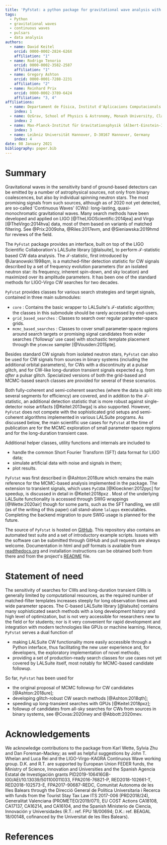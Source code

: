 ```yaml
---
title: 'PyFstat: a python package for gravitational wave analysis with the F-statistic'
tags:
  - Python
  - gravitational waves
  - continuous waves
  - pulsars
  - data analysis
authors:
  - name: David Keitel
    orcid: 0000-0002-2824-626X
    affiliation: "1"
  - name: Rodrigo Tenorio
    orcid: 0000-0002-3582-2587
    affiliation: "1"
  - name: Gregory Ashton
    orcid: 0000-0001-7288-2231
    affiliation: "2"
  - name: Reinhard Prix
    orcid: 0000-0002-3789-6424
    affiliation: "3, 4"
affiliations:
  - name: Departament de Física, Institut d'Aplicacions Computacionals i de Codi Comunitari (IAC3), Universitat de les Illes Balears, and Institut d'Estudis Espacials de Catalunya (IEEC), Crta. Valldemossa km 7.5, E-07122 Palma, Spain
    index: 1
  - name: OzGrav, School of Physics & Astronomy, Monash University, Clayton 3800, Victoria, Australia
    index: 2
  - name: Max-Planck-Institut für Gravitationsphysik (Albert-Einstein-Institut), D-30167 Hannover, Germany
    index: 3
  - name: Leibniz Universität Hannover, D-30167 Hannover, Germany
    index: 4
date: 08 January 2021
bibliography: paper.bib
---
```


# Summary

Gravitational waves in the sensitivity band of ground-based detectors
can be emitted by a number of astrophysical sources,
not only from binary coalescences, but also by individual spinning neutron stars.
The most promising signals from such sources,
although as of 2020 not yet detected,
are so-called 'Continuous Waves' (CWs):
long-lasting, quasi-monochromatic gravitational waves.
Many search methods have been developed and applied on
LIGO [@TheLIGOScientific:2014jea]
and Virgo [@TheVirgo:2014hva] data,
most of them based on variants of matched filtering.
See @Prix:2009oha, @Riles:2017evm, and @Sieniawska:2019hmd for reviews of the field.

The `PyFstat` package provides an interface,
built on top of the LIGO Scientific Collaboration's LALSuite library [@lalsuite],
to perform $\mathcal{F}$-statistic based CW data analysis.
The $\mathcal{F}$-statistic, first introduced by @Jaranowski:1998qm,
is a matched-filter detection statistic for CW signals
described by a set of frequency evolution parameters
(for an isolated neutron star:
its frequency, inherent spin-down, and sky location)
and maximized over its amplitude parameters.
It has been one of the standard methods for LIGO-Virgo CW searches for two decades.

`PyFstat` provides classes for various search strategies and target signals,
contained in three main submodules:

- `core` : Contains the basic wrapper to LALSuite's $\mathcal{F}$-statistic algorithm;
the classes in this submodule should be rarely accessed by end-users.
- `grid_based_searches` : Classes to search over regular parameter-space grids.
- `mcmc_based_searches` : Classes to cover small parameter-space regions around
search targets or promising signal candidates from wider searches ('followup' use case)
with stochastic template placement through the `ptemcee` sampler [@Vousden:2015pte].

Besides standard CW signals from isolated neutron stars, `PyFstat` can also be used
for CW signals from sources in binary systems (including the additional orbital parameters),
for CWs with a discontinuity at a pulsar glitch,
and for CW-like long-duration transient signals expected e.g. from _after_ a pulsar glitch.
Specialized versions of both the grid-based and MCMC-based search classes
are provided for several of these scenarios.


Both fully-coherent and semi-coherent searches
(where the data is split into several segments for efficiency)
are covered,
and in addition to the $\mathcal{F}$-statistic,
an additional detection statistic that is more robust against single-detector noise artifacts
[@Keitel:2013wga]
is also supported.
However, `PyFstat` does not compete with the sophisticated
grid setups and semi-coherent algorithms implemented in various LALSuite programs.
As discussed below, the main scientific use cases for `PyFstat` at the time of publication
are for the MCMC exploration of small parameter-space regions
and for the long-duration transient case.

Additional helper classes, utility functions and internals are included to

- handle the common Short Fourier Transform (SFT) data format for LIGO data;
- simulate artificial data with noise and signals in them;
- plot results.

`PyFstat` was first described in @Ashton:2018ure which remains the main reference
for the MCMC-based analysis implemented in the package.
The extension to transient signals, which uses `PyCUDA` [@Kloeckner:2012pyc] for speedup,
is discussed in detail in @Keitel:2018pxz .
Most of the underlying LALSuite functionality is accessed through SWIG wrappings [@Wette:2020air]
though for some parts, such as the SFT handling,
we still (as of the writing of this paper) call stand-alone `lalapps` executables.
Completing the backend migration to pure SWIG usage is planned for the future.

The source of `PyFstat` is hosted on [GitHub](https://github.com/PyFstat/PyFstat/).
This repository also contains an automated test suite
and a set of introductory example scripts.
Issues with the software can be submitted through GitHub
and pull requests are always welcome.
Documentation in html and pdf formats is available from [readthedocs.org](https://readthedocs.org/projects/pyfstat/)
and installation instructions can be obtained both from there
and from the project's [README](https://github.com/PyFstat/PyFstat/blob/master/README.md) file.


# Statement of need

The sensitivity of searches for CWs and long-duration transient GWs
is generally limited by computational resources,
as the required number of matched-filter templates increases steeply
for long observation times and wide parameter spaces.
The C-based LALSuite library [@lalsuite] contains many sophisticated search methods
with a long development history and high level of optimization,
but is not very accessible for researchers new to the field or for students;
nor is it very convenient for rapid development and integration with modern technologies
like GPUs or machine learning.
Hence, `PyFstat` serves a dual function of

- making LALSuite CW functionality more easily accessible through a Python interface,
thus facilitating the new user experience and,
for developers, the exploratory implementation of novel methods;
- providing a set of production-ready search classes for use cases not yet covered by LALSuite itself,
most notably for MCMC-based candidate followup.

So far, `PyFstat` has been used for

- the original proposal of MCMC followup for CW candidates [@Ashton:2018ure];
- developing glitch-robust CW search methods [@Ashton:2018qth];
- speeding up long-transient searches with GPUs [@Keitel:2018pxz];
- followup of candidates from all-sky searches for CWs from sources in binary systems,
see @Covas:2020nwy and @Abbott:2020mev.

# Acknowledgements

We acknowledge contributions to the package from Karl Wette, Sylvia Zhu and Dan Foreman-Mackey;
as well as helpful suggestions by John T. Whelan and Luca Rei
and the LIGO-Virgo-KAGRA Continuous Wave working group.
D.K. and R.T. are supported by European Union FEDER funds, the Ministry of Science, 
Innovation and Universities and the Spanish Agencia Estatal de Investigación grants
PID2019-106416GB-I00/AEI/10.13039/501100011033,
FPA2016-76821-P,
RED2018-102661-T,
RED2018-102573-E,
FPA2017-90687-REDC,
Comunitat Autonoma de les Illes Balears through the Direcció General de Política Universitaria i Recerca with funds from the Tourist Stay Tax Law ITS 2017-006 (PRD2018/24),
Generalitat Valenciana (PROMETEO/2019/071),
EU COST Actions CA18108, CA17137, CA16214, and CA16104,
and the Spanish Ministerio de Ciencia, Innovación y Universidades
(R.T.: ref. FPU 18/00694;
D.K.: ref. BEAGAL 18/00148, cofinanced by the Universitat de les Illes Balears).

# References
